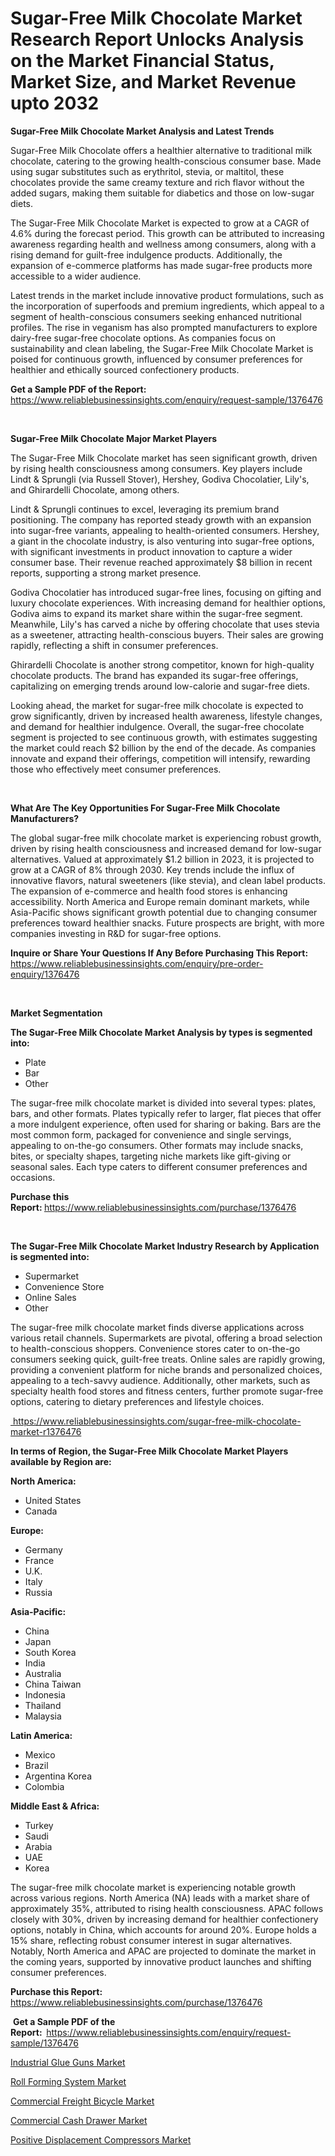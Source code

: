 <p><h1>Sugar-Free Milk Chocolate Market Research Report Unlocks Analysis on the Market Financial Status, Market Size, and Market Revenue upto 2032</h1></p><p><strong>Sugar-Free Milk Chocolate Market Analysis and Latest Trends</strong></p>
<p><p>Sugar-Free Milk Chocolate offers a healthier alternative to traditional milk chocolate, catering to the growing health-conscious consumer base. Made using sugar substitutes such as erythritol, stevia, or maltitol, these chocolates provide the same creamy texture and rich flavor without the added sugars, making them suitable for diabetics and those on low-sugar diets.</p><p>The Sugar-Free Milk Chocolate Market is expected to grow at a CAGR of 4.6% during the forecast period. This growth can be attributed to increasing awareness regarding health and wellness among consumers, along with a rising demand for guilt-free indulgence products. Additionally, the expansion of e-commerce platforms has made sugar-free products more accessible to a wider audience.</p><p>Latest trends in the market include innovative product formulations, such as the incorporation of superfoods and premium ingredients, which appeal to a segment of health-conscious consumers seeking enhanced nutritional profiles. The rise in veganism has also prompted manufacturers to explore dairy-free sugar-free chocolate options. As companies focus on sustainability and clean labeling, the Sugar-Free Milk Chocolate Market is poised for continuous growth, influenced by consumer preferences for healthier and ethically sourced confectionery products.</p></p>
<p><strong>Get a Sample PDF of the Report:&nbsp;</strong> <a href="https://www.reliablebusinessinsights.com/enquiry/request-sample/1376476?utm_campaign=2446&utm_medium=2&utm_source=Github&utm_content=ia&utm_term=28032025&utm_id=sugar-free-milk-chocolate">https://www.reliablebusinessinsights.com/enquiry/request-sample/1376476</a></p>
<p>&nbsp;</p>
<p><strong>Sugar-Free Milk Chocolate Major Market Players</strong></p>
<p><p>The Sugar-Free Milk Chocolate market has seen significant growth, driven by rising health consciousness among consumers. Key players include Lindt & Sprungli (via Russell Stover), Hershey, Godiva Chocolatier, Lily's, and Ghirardelli Chocolate, among others.</p><p>Lindt & Sprungli continues to excel, leveraging its premium brand positioning. The company has reported steady growth with an expansion into sugar-free variants, appealing to health-oriented consumers. Hershey, a giant in the chocolate industry, is also venturing into sugar-free options, with significant investments in product innovation to capture a wider consumer base. Their revenue reached approximately $8 billion in recent reports, supporting a strong market presence.</p><p>Godiva Chocolatier has introduced sugar-free lines, focusing on gifting and luxury chocolate experiences. With increasing demand for healthier options, Godiva aims to expand its market share within the sugar-free segment. Meanwhile, Lily's has carved a niche by offering chocolate that uses stevia as a sweetener, attracting health-conscious buyers. Their sales are growing rapidly, reflecting a shift in consumer preferences.</p><p>Ghirardelli Chocolate is another strong competitor, known for high-quality chocolate products. The brand has expanded its sugar-free offerings, capitalizing on emerging trends around low-calorie and sugar-free diets.</p><p>Looking ahead, the market for sugar-free milk chocolate is expected to grow significantly, driven by increased health awareness, lifestyle changes, and demand for healthier indulgence. Overall, the sugar-free chocolate segment is projected to see continuous growth, with estimates suggesting the market could reach $2 billion by the end of the decade. As companies innovate and expand their offerings, competition will intensify, rewarding those who effectively meet consumer preferences.</p></p>
<p>&nbsp;</p>
<p><strong>What Are The Key Opportunities For Sugar-Free Milk Chocolate Manufacturers?</strong></p>
<p><p>The global sugar-free milk chocolate market is experiencing robust growth, driven by rising health consciousness and increased demand for low-sugar alternatives. Valued at approximately $1.2 billion in 2023, it is projected to grow at a CAGR of 8% through 2030. Key trends include the influx of innovative flavors, natural sweeteners (like stevia), and clean label products. The expansion of e-commerce and health food stores is enhancing accessibility. North America and Europe remain dominant markets, while Asia-Pacific shows significant growth potential due to changing consumer preferences toward healthier snacks. Future prospects are bright, with more companies investing in R&D for sugar-free options.</p></p>
<p><strong>Inquire or Share Your Questions If Any Before Purchasing This Report:</strong> <a href="https://www.reliablebusinessinsights.com/enquiry/pre-order-enquiry/1376476?utm_campaign=2446&utm_medium=2&utm_source=Github&utm_content=ia&utm_term=28032025&utm_id=sugar-free-milk-chocolate">https://www.reliablebusinessinsights.com/enquiry/pre-order-enquiry/1376476</a></p>
<p>&nbsp;</p>
<p><strong>Market Segmentation</strong></p>
<p><strong>The Sugar-Free Milk Chocolate Market Analysis by types is segmented into:</strong></p>
<p><ul><li>Plate</li><li>Bar</li><li>Other</li></ul></p>
<p><p>The sugar-free milk chocolate market is divided into several types: plates, bars, and other formats. Plates typically refer to larger, flat pieces that offer a more indulgent experience, often used for sharing or baking. Bars are the most common form, packaged for convenience and single servings, appealing to on-the-go consumers. Other formats may include snacks, bites, or specialty shapes, targeting niche markets like gift-giving or seasonal sales. Each type caters to different consumer preferences and occasions.</p></p>
<p><strong>Purchase this Report:&nbsp;</strong><a href="https://www.reliablebusinessinsights.com/purchase/1376476?utm_campaign=2446&utm_medium=2&utm_source=Github&utm_content=ia&utm_term=28032025&utm_id=sugar-free-milk-chocolate">https://www.reliablebusinessinsights.com/purchase/1376476</a></p>
<p>&nbsp;</p>
<p><strong>The Sugar-Free Milk Chocolate Market Industry Research by Application is segmented into:</strong></p>
<p><ul><li>Supermarket</li><li>Convenience Store</li><li>Online Sales</li><li>Other</li></ul></p>
<p><p>The sugar-free milk chocolate market finds diverse applications across various retail channels. Supermarkets are pivotal, offering a broad selection to health-conscious shoppers. Convenience stores cater to on-the-go consumers seeking quick, guilt-free treats. Online sales are rapidly growing, providing a convenient platform for niche brands and personalized choices, appealing to a tech-savvy audience. Additionally, other markets, such as specialty health food stores and fitness centers, further promote sugar-free options, catering to dietary preferences and lifestyle choices.</p></p>
<p><a href="https://www.reliablebusinessinsights.com/sugar-free-milk-chocolate-market-r1376476?utm_campaign=2446&utm_medium=2&utm_source=Github&utm_content=ia&utm_term=28032025&utm_id=sugar-free-milk-chocolate">&nbsp;https://www.reliablebusinessinsights.com/sugar-free-milk-chocolate-market-r1376476</a></p>
<p><strong>In terms of Region, the Sugar-Free Milk Chocolate Market Players available by Region are:</strong></p>
<p>
    <p> <strong> North America: </strong>
        <ul>
            <li>United States</li>
            <li>Canada</li>
        </ul>
        </p> 
    <p> <strong> Europe: </strong>
        <ul>
            <li>Germany</li>
            <li>France</li>
            <li>U.K.</li>
            <li>Italy</li>
            <li>Russia</li>
        </ul>
        </p> 
    <p> <strong> Asia-Pacific: </strong>
        <ul>
            <li>China</li>
            <li>Japan</li>
            <li>South Korea</li>
            <li>India</li>
            <li>Australia</li>
            <li>China Taiwan</li>
            <li>Indonesia</li>
            <li>Thailand</li>
            <li>Malaysia</li>
        </ul>
        </p> 
    <p> <strong> Latin America: </strong>
        <ul>
            <li>Mexico</li>
            <li>Brazil</li>
            <li>Argentina Korea</li>
            <li>Colombia</li>
        </ul>
        </p> 
    <p> <strong> Middle East & Africa: </strong>
        <ul>
            <li>Turkey</li>
            <li>Saudi</li>
            <li>Arabia</li>
            <li>UAE</li>
            <li>Korea</li>
        </ul>
    </p>
    </p>
<p><p>The sugar-free milk chocolate market is experiencing notable growth across various regions. North America (NA) leads with a market share of approximately 35%, attributed to rising health consciousness. APAC follows closely with 30%, driven by increasing demand for healthier confectionery options, notably in China, which accounts for around 20%. Europe holds a 15% share, reflecting robust consumer interest in sugar alternatives. Notably, North America and APAC are projected to dominate the market in the coming years, supported by innovative product launches and shifting consumer preferences.</p></p>
<p><strong>Purchase this Report: </strong><a href="https://www.reliablebusinessinsights.com/purchase/1376476?utm_campaign=2446&utm_medium=2&utm_source=Github&utm_content=ia&utm_term=28032025&utm_id=sugar-free-milk-chocolate">https://www.reliablebusinessinsights.com/purchase/1376476</a></p>
<p>&nbsp;<strong>Get a Sample PDF of the Report:&nbsp;&nbsp;</strong><a href="https://www.reliablebusinessinsights.com/enquiry/request-sample/1376476?utm_campaign=2446&utm_medium=2&utm_source=Github&utm_content=ia&utm_term=28032025&utm_id=sugar-free-milk-chocolate">https://www.reliablebusinessinsights.com/enquiry/request-sample/1376476</a></p>
<p><strong></strong></p>
<p><p><a href="https://www.linkedin.com/pulse/examination-market-segmentation-industrial-glue-guns-from-2025-2032-qqlyf?utm_campaign=2446&utm_medium=2&utm_source=Github&utm_content=ia&utm_term=28032025&utm_id=sugar-free-milk-chocolate">Industrial Glue Guns Market</a></p><p><a href="https://www.linkedin.com/pulse/roll-forming-system-market-size-growth-trends-statistics-forecasts-n0zvf?utm_campaign=2446&utm_medium=2&utm_source=Github&utm_content=ia&utm_term=28032025&utm_id=sugar-free-milk-chocolate">Roll Forming System Market</a></p><p><a href="https://github.com/kaganalcinwv/Market-Research-Report-List-1/blob/main/commercial-freight-bicycle-market.md?utm_campaign=2446&utm_medium=2&utm_source=Github&utm_content=ia&utm_term=28032025&utm_id=sugar-free-milk-chocolate">Commercial Freight Bicycle Market</a></p><p><a href="https://github.com/janustabarf2/Market-Research-Report-List-1/blob/main/commercial-cash-drawer-market.md?utm_campaign=2446&utm_medium=2&utm_source=Github&utm_content=ia&utm_term=28032025&utm_id=sugar-free-milk-chocolate">Commercial Cash Drawer Market</a></p><p><a href="https://www.linkedin.com/pulse/whats-powering-positive-displacement-compressors-market-key-growth-rat2e?utm_campaign=2446&utm_medium=2&utm_source=Github&utm_content=ia&utm_term=28032025&utm_id=sugar-free-milk-chocolate">Positive Displacement Compressors Market</a></p></p>